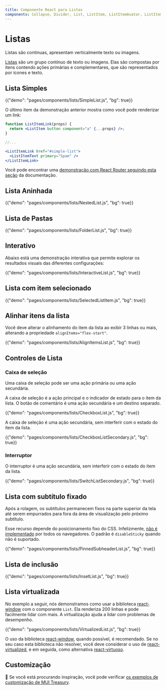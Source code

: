 ```yaml
---
title: Componente React para Listas
components: Collapse, Divider, List, ListItem, ListItemAvatar, ListItemIcon, ListItemSecondaryAction, ListItemText, ListSubheader
---
```


# Listas

<p class="description">Listas são continuas, apresentam verticalmente texto ou imagens.</p>

[Listas](https://material.io/design/components/lists.html) são um grupo contínuo de texto ou imagens. Elas são compostas por itens contendo ações primárias e complementares, que são representados por ícones e texto.

## Lista Simples

{{"demo": "pages/components/lists/SimpleList.js", "bg": true}}

O último item da demonstração anterior mostra como você pode renderizar um link:

```jsx
function ListItemLink(props) {
  return <ListItem button component="a" {...props} />;
}

//...

<ListItemLink href="#simple-list">
  <ListItemText primary="Spam" />
</ListItemLink>
```

Você pode encontrar uma [demonstração com React Router seguindo esta seção](/guides/composition/#react-router) da documentação.

## Lista Aninhada

{{"demo": "pages/components/lists/NestedList.js", "bg": true}}

## Lista de Pastas

{{"demo": "pages/components/lists/FolderList.js", "bg": true}}

## Interativo

Abaixo está uma demonstração interativa que permite explorar os resultados visuais das diferentes configurações:

{{"demo": "pages/components/lists/InteractiveList.js", "bg": true}}

## Lista com item selecionado

{{"demo": "pages/components/lists/SelectedListItem.js", "bg": true}}

## Alinhar itens da lista

Você deve alterar o alinhamento do item da lista ao exibir 3 linhas ou mais, alterando a propriedade `alignItems="flex-start"`.

{{"demo": "pages/components/lists/AlignItemsList.js", "bg": true}}

## Controles de Lista

### Caixa de seleção

Uma caixa de seleção pode ser uma ação primária ou uma ação secundária.

A caixa de seleção é a ação principal e o indicador de estado para o item da lista. O botão de comentário é uma ação secundária e um destino separado.

{{"demo": "pages/components/lists/CheckboxList.js", "bg": true}}

A caixa de seleção é uma ação secundária, sem interferir com o estado do item da lista.

{{"demo": "pages/components/lists/CheckboxListSecondary.js", "bg": true}}

### Interruptor

O interruptor é uma ação secundária, sem interferir com o estado do item da lista.

{{"demo": "pages/components/lists/SwitchListSecondary.js", "bg": true}}

## Lista com subtítulo fixado

Após a rolagem, os subtítulos permanecem fixos na parte superior da tela até serem empurrados para fora da área de visualização pelo próximo subtítulo.

Esse recurso depende do posicionamento fixo do CSS. Infelizmente, [não é implementado](https://caniuse.com/#search=sticky) por todos os navegadores. O padrão é `disableSticky` quando não é suportado.

{{"demo": "pages/components/lists/PinnedSubheaderList.js", "bg": true}}

## Lista de inclusão

{{"demo": "pages/components/lists/InsetList.js", "bg": true}}

## Lista virtualizada

No exemplo a seguir, nós demonstramos como usar a biblioteca [react-window](https://github.com/bvaughn/react-window) com o componente `List`. Ela renderiza 200 linhas e pode facilmente lidar com mais. A virtualização ajuda a lidar com problemas de desempenho.

{{"demo": "pages/components/lists/VirtualizedList.js", "bg": true}}

O uso da biblioteca [react-window](https://github.com/bvaughn/react-window), quando possível, é recomendado. Se no seu caso esta biblioteca não resolver, você deve considerar o uso de [react-virtualized](https://github.com/bvaughn/react-virtualized), e em seguida, como alternativa [react-virtuoso](https://github.com/petyosi/react-virtuoso).

## Customização

🎨 Se você está procurando inspiração, você pode verificar [os exemplos de customização de MUI Treasury](https://mui-treasury.com/styles/list-item).